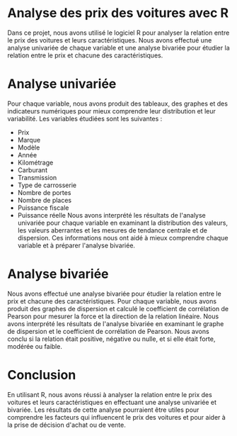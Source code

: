 # Analyse des prix des voitures avec R
Dans ce projet, nous avons utilisé le logiciel R pour analyser la relation entre le prix des voitures et leurs caractéristiques. Nous avons effectué une analyse univariée de chaque variable et une analyse bivariée pour étudier la relation entre le prix et chacune des caractéristiques.
# Analyse univariée
Pour chaque variable, nous avons produit des tableaux, des graphes et des indicateurs numériques pour mieux comprendre leur distribution et leur variabilité. Les variables étudiées sont les suivantes :
- Prix
- Marque
- Modèle
- Année
- Kilométrage
- Carburant
- Transmission
- Type de carrosserie
- Nombre de portes
- Nombre de places
- Puissance fiscale
- Puissance réelle
Nous avons interprété les résultats de l'analyse univariée pour chaque variable en examinant la distribution des valeurs, les valeurs aberrantes et les mesures de tendance centrale et de dispersion. Ces informations nous ont aidé à mieux comprendre chaque variable et à préparer l'analyse bivariée.
# Analyse bivariée
Nous avons effectué une analyse bivariée pour étudier la relation entre le prix et chacune des caractéristiques. Pour chaque variable, nous avons produit des graphes de dispersion et calculé le coefficient de corrélation de Pearson pour mesurer la force et la direction de la relation linéaire.
Nous avons interprété les résultats de l'analyse bivariée en examinant le graphe de dispersion et le coefficient de corrélation de Pearson. Nous avons conclu si la relation était positive, négative ou nulle, et si elle était forte, modérée ou faible.
# Conclusion
En utilisant R, nous avons réussi à analyser la relation entre le prix des voitures et leurs caractéristiques en effectuant une analyse univariée et bivariée. Les résultats de cette analyse pourraient être utiles pour comprendre les facteurs qui influencent le prix des voitures et pour aider à la prise de décision d'achat ou de vente.
